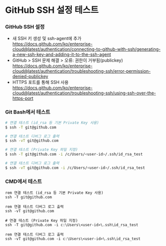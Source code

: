 # GitHub SSH 설정 테스트


### GitHub SSH 설정
- 새 SSH 키 생성 및 ssh-agent에 추가<br>
    https://docs.github.com/ko/enterprise-cloud@latest/authentication/connecting-to-github-with-ssh/generating-a-new-ssh-key-and-adding-it-to-the-ssh-agent
- GitHub > SSH 문제 해결 > 오류: 권한이 거부됨(publickey)<br>
    https://docs.github.com/ko/enterprise-cloud@latest/authentication/troubleshooting-ssh/error-permission-denied-publickey
- HTTPS 포트를 통해 SSH 사용<br>
    https://docs.github.com/ko/enterprise-cloud@latest/authentication/troubleshooting-ssh/using-ssh-over-the-https-port


### Git Bash에서 테스트
```bash
# 연결 테스트 (id_rsa 등 기본 Private Key 사용)
$ ssh -T git@github.com

# 연결 테스트 디버그 로그 출력
$ ssh -vT git@github.com

# 연결 테스트 (Private Key 파일 지정)
$ ssh -T git@github.com -i /c/Users/<user-id>/.ssh/id_rsa_test

# 연결 테스트 디버그 로그 출력
$ ssh -vT git@github.com -i /c/Users/<user-id>/.ssh/id_rsa_test
```


### CMD에서 테스트
```dos
rem 연결 테스트 (id_rsa 등 기본 Private Key 사용)
ssh -T git@github.com

rem 연결 테스트 디버그 로그 출력
ssh -vT git@github.com

# 연결 테스트 (Private Key 파일 지정)
ssh -T git@github.com -i c:\Users\<user-id>\.ssh\id_rsa_test

rem 연결 테스트 디버그 로그 출력
ssh -vT git@github.com -i c:\Users\<user-id>\.ssh\id_rsa_test
```


